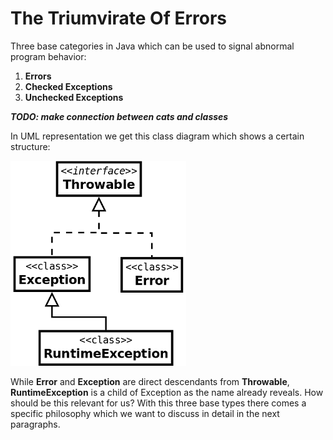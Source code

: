# The Triumvirate Of Errors

Three base categories in Java which can be used to signal abnormal program behavior:

1. **Errors**
2. **Checked Exceptions**
3. **Unchecked Exceptions**

_**TODO: make connection between cats and classes**_

In UML representation we get this class diagram which shows a certain structure:

![](/assets/UMLexceptions.png)

While **Error** and **Exception** are direct descendants from **Throwable**, **RuntimeException** is a child of Exception as the name already reveals. How should be this relevant for us? With this three base types there comes a specific philosophy which we want to discuss in detail in the next paragraphs.

